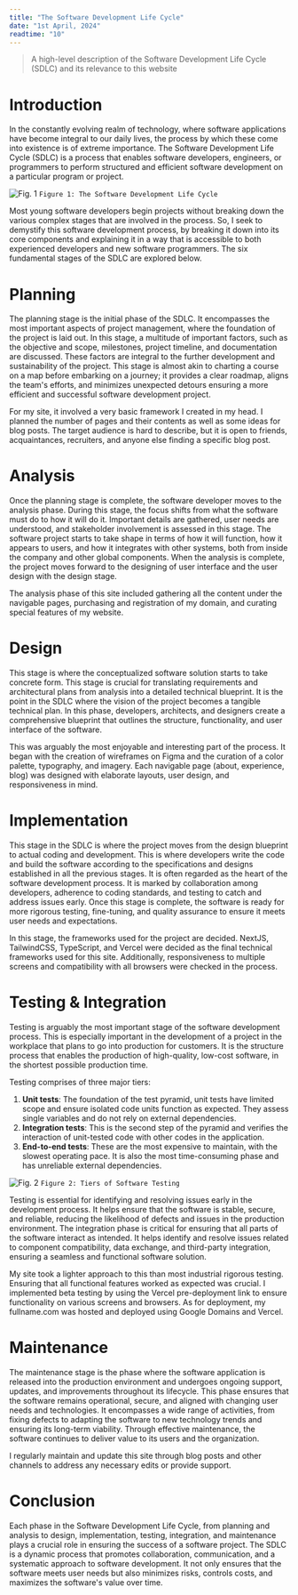 ```yaml
---
title: "The Software Development Life Cycle"
date: "1st April, 2024"
readtime: "10"
---
```


> A high-level description of the Software Development Life Cycle (SDLC) and its relevance to this website

# Introduction
In the constantly evolving realm of technology, where software applications have become integral to our daily lives, the process by which these come into existence is of extreme importance. The Software Development Life Cycle (SDLC) is a process that enables software developers, engineers, or programmers to perform structured and efficient software development on a particular program or project.

![Fig. 1](/blogs/fig1.png)
`Figure 1: The Software Development Life Cycle`

Most young software developers begin projects without breaking down the various complex stages that are involved in the process. So, I seek to demystify this software development process, by breaking it down into its core components and explaining it in a way that is accessible to both experienced developers and new software programmers. The six fundamental stages of the SDLC are explored below.

# Planning
The planning stage is the initial phase of the SDLC. It encompasses the most important aspects of project management, where the foundation of the project is laid out. In this stage, a multitude of important factors, such as the objective and scope, milestones, project timeline, and documentation are discussed. These factors are integral to the further development and sustainability of the project. This stage is almost akin to charting a course on a map before embarking on a journey; it provides a clear roadmap, aligns the team's efforts, and minimizes unexpected detours ensuring a more efficient and successful software development project.

For my site, it involved a very basic framework I created in my head. I planned the number of pages and their contents as well as some ideas for blog posts. The target audience is hard to describe, but it is open to friends, acquaintances, recruiters, and anyone else finding a specific blog post.

# Analysis
Once the planning stage is complete, the software developer moves to the analysis phase. During this stage, the focus shifts from what the software must do to how it will do it. Important details are gathered, user needs are understood, and stakeholder involvement is assessed in this stage. The software project starts to take shape in terms of how it will function, how it appears to users, and how it integrates with other systems, both from inside the company and other global components. When the analysis is complete, the project moves forward to the designing of user interface and the user design with the design stage.

The analysis phase of this site included gathering all the content under the navigable pages, purchasing and registration of my domain, and curating special features of my website.

# Design
This stage is where the conceptualized software solution starts to take concrete form. This stage is crucial for translating requirements and architectural plans from analysis into a detailed technical blueprint. It is the point in the SDLC where the vision of the project becomes a tangible technical plan. In this phase, developers, architects, and designers create a comprehensive blueprint that outlines the structure, functionality, and user interface of the software.

This was arguably the most enjoyable and interesting part of the process. It began with the creation of wireframes on Figma and the curation of a color palette, typography, and imagery. Each navigable page (about, experience, blog) was designed with elaborate layouts, user design, and responsiveness in mind.

# Implementation
This stage in the SDLC is where the project moves from the design blueprint to actual coding and development. This is where developers write the code and build the software according to the specifications and designs established in all the previous stages. It is often regarded as the heart of the software development process. It is marked by collaboration among developers, adherence to coding standards, and testing to catch and address issues early. Once this stage is complete, the software is ready for more rigorous testing, fine-tuning, and quality assurance to ensure it meets user needs and expectations.

In this stage, the frameworks used for the project are decided. NextJS, TailwindCSS, TypeScript, and Vercel were decided as the final technical frameworks used for this site. Additionally, responsiveness to multiple screens and compatibility with all browsers were checked in the process.

# Testing & Integration
Testing is arguably the most important stage of the software development process. This is especially important in the development of a project in the workplace that plans to go into production for customers. It is the structure process that enables the production of high-quality, low-cost software, in the shortest possible production time.

Testing comprises of three major tiers:
1. **Unit tests**: The foundation of the test pyramid, unit tests have limited scope and ensure isolated code units function as expected. They assess single variables and do not rely on external dependencies.
2. **Integration tests**: This is the second step of the pyramid and verifies the interaction of unit-tested code with other codes in the application.
3. **End-to-end tests**: These are the most expensive to maintain, with the slowest operating pace. It is also the most time-consuming phase and has unreliable external dependencies.

![Fig. 2](/blogs/fig2.png)
`Figure 2: Tiers of Software Testing`

Testing is essential for identifying and resolving issues early in the development process. It helps ensure that the software is stable, secure, and reliable, reducing the likelihood of defects and issues in the production environment. The integration phase is critical for ensuring that all parts of the software interact as intended. It helps identify and resolve issues related to component compatibility, data exchange, and third-party integration, ensuring a seamless and functional software solution.

My site took a lighter approach to this than most industrial rigorous testing. Ensuring that all functional features worked as expected was crucial. I implemented beta testing by using the Vercel pre-deployment link to ensure functionality on various screens and browsers. As for deployment, my fullname.com was hosted and deployed using Google Domains and Vercel.

# Maintenance
The maintenance stage is the phase where the software application is released into the production environment and undergoes ongoing support, updates, and improvements throughout its lifecycle. This phase ensures that the software remains operational, secure, and aligned with changing user needs and technologies. It encompasses a wide range of activities, from fixing defects to adapting the software to new technology trends and ensuring its long-term viability. Through effective maintenance, the software continues to deliver value to its users and the organization.

I regularly maintain and update this site through blog posts and other channels to address any necessary edits or provide support.

# Conclusion
Each phase in the Software Development Life Cycle, from planning and analysis to design, implementation, testing, integration, and maintenance plays a crucial role in ensuring the success of a software project. The SDLC is a dynamic process that promotes collaboration, communication, and a systematic approach to software development. It not only ensures that the software meets user needs but also minimizes risks, controls costs, and maximizes the software's value over time.